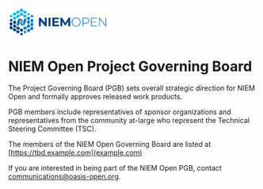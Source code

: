 <img src="artwork/NIEM-NO-Logo-v5.png" width="200">

# NIEM Open Project Governing Board

The Project Governing Board (PGB) sets overall strategic direction for NIEM Open and formally approves released work products. 

PGB members include representatives of sponsor organizations and representatives from the community at-large who represent the Technical Steering Committee (TSC).  

The members of the NIEM Open Governing Board are listed at [https://tbd.example.com](example.com)

If you are interested in being part of the NIEM Open PGB, contact communications@oasis-open.org.
